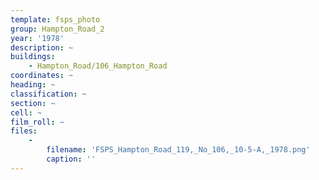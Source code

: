 ```yaml
---
template: fsps_photo
group: Hampton_Road_2
year: '1978'
description: ~
buildings:
    - Hampton_Road/106_Hampton_Road
coordinates: ~
heading: ~
classification: ~
section: ~
cell: ~
film_roll: ~
files:
    -
        filename: 'FSPS_Hampton_Road_119,_No_106,_10-5-A,_1978.png'
        caption: ''
---
```

